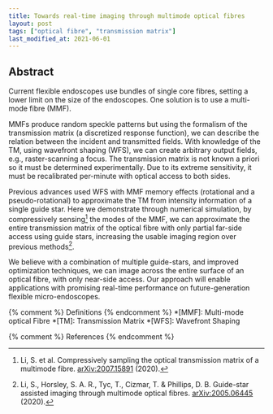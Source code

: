```yaml
---
title: Towards real-time imaging through multimode optical fibres
layout: post
tags: ["optical fibre", "transmission matrix"]
last_modified_at: 2021-06-01
---
```


## Abstract

Current flexible endoscopes use bundles of single core fibres, setting a lower limit on the size of the endoscopes.
One solution is to use a multi-mode fibre (MMF).

MMFs produce random speckle patterns but using the formalism of the transmission matrix (a discretized response function), we can describe the relation between the incident and transmitted fields.
With knowledge of the TM, using wavefront shaping (WFS), we can create arbitrary output fields, e.g., raster-scanning a focus.
The transmission matrix is not known a priori so it must be determined experimentally.
Due to its extreme sensitivity, it must be recalibrated per-minute with optical access to both sides.

Previous advances used WFS with MMF memory effects (rotational and a pseudo-rotational) to approximate the TM from intensity information of a single guide star.
Here we demonstrate through numerical simulation, by compressively sensing[^2] the modes of the MMF, we can approximate the entire transmission matrix of the optical fibre with only partial far-side access using guide stars, increasing the usable imaging region over previous methods[^1].

We believe with a combination of multiple guide-stars, and improved optimization techniques, we can image across the entire surface of an optical fibre, with only near-side access.
Our approach will enable applications with promising real-time performance on future-generation flexible micro-endoscopes.

{% comment %} Definitions {% endcomment %}
*[MMF]: Multi-mode optical Fibre
*[TM]: Transmission Matrix
*[WFS]: Wavefront Shaping

{% comment %} References {% endcomment %}
[^1]: Li, S., Horsley, S. A. R., Tyc, T., Cizmar, T. & Phillips, D. B. Guide-star assisted imaging through multimode optical fibres. [arXiv:2005.06445](https://arxiv.org/abs/2005.06445) (2020).
[^2]: Li, S. et al. Compressively sampling the optical transmission matrix of a multimode fibre. [arXiv:2007.15891](https://arxiv.org/abs/2007.15891) (2020).
